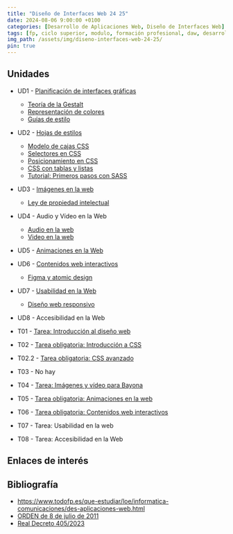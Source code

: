 ```yaml
---
title: "Diseño de Interfaces Web 24 25"
date: 2024-08-06 9:00:00 +0100
categories: [Desarrollo de Aplicaciones Web, Diseño de Interfaces Web]
tags: [fp, ciclo superior, modulo, formación profesional, daw, desarrollo de aplicaciones web, diseño de interfaces web, diw]
img_path: /assets/img/diseno-interfaces-web-24-25/
pin: true
---
```


## Unidades

- UD1 - [Planificación de interfaces gráficas](/posts/planificacion-interfaces-graficas)
  - [Teoría de la Gestalt](/posts/gestalt)
  - [Representación de colores](/posts/colores)
  - [Guías de estilo](/posts/guias-estilo)
- UD2 - [Hojas de estilos](/posts/hojas-estilo-css)
  - [Modelo de cajas CSS](/posts/modelo-cajas-css)
  - [Selectores en CSS](/posts/selectores-css)
  - [Posicionamiento en CSS](/posts/posicionamiento-css)
  - [CSS con tablas y listas](/posts/css-tablas-listas)
  - [Tutorial: Primeros pasos con SASS](/posts/tutorial-sass/)
- UD3 - [Imágenes en la web](/posts/imagenes-web/)
  - [Ley de propiedad intelectual](/posts/propiedad-intelectual)
- UD4 - Audio y Vídeo en la Web
  - [Audio en la web](/posts/audio-web)
  - [Video en la web](/posts/video-web)
- UD5 - [Animaciones en la Web](/posts/animaciones-web/)
- UD6 - [Contenidos web interactivos](/posts/contenidos-web-interactivos/)
  - [Figma y atomic design](/posts/figma-atomic-design)
- UD7 - [Usabilidad en la Web](/posts/usabilidad-web)
  - [Diseño web responsivo](/posts/diseno-web-responsivo)
- UD8 - Accesibilidad en la Web

- T01 - [Tarea: Introducción al diseño web](/posts/tarea-introduccion-diseno-web/)
- T02 - [Tarea obligatoria: Introducción a CSS](/posts/tarea-introduccion-css)
- T02.2 - [Tarea obligatoria: CSS avanzado](/posts/tarea-css-avanzado)
- T03 - No hay
- T04 - [Tarea: Imágenes y vídeo para Bayona](/posts/tarea-imagenes-video-bayona)
- T05 - [Tarea obligatoria: Animaciones en la web](/posts/tarea-animaciones/)
- T06 - [Tarea obligatoria: Contenidos web interactivos](/posts/tarea-contenidos-web-interactivos/)
- T07 - Tarea: Usabilidad en la web
- T08 - Tarea: Accesibilidad en la Web

## Enlaces de interés



## Bibliografía

- <https://www.todofp.es/que-estudiar/loe/informatica-comunicaciones/des-aplicaciones-web.html>
- [ORDEN de 8 de julio de 2011](https://www.boa.aragon.es/cgi-bin/EBOA/BRSCGI?CMD=VEROBJ&MLKOB=612154820202#:~:text=miento%20de%20instalaciones%20de%20infraestructuras%20comunes%20de%20telecomunicaciones,%20a)
- [Real Decreto 405/2023](https://www.boe.es/diario_boe/txt.php?id=BOE-A-2023-13221#:~:text=Este%20real%20decreto%20se%20dicta%20al%20amparo%20de%20las%20competencias)
